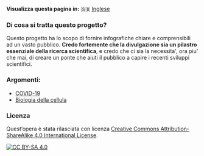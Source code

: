 **Visualizza questa pagina in:** 🇬🇧 [Inglese](../)

### Di cosa si tratta questo progetto?

Questo progetto ha lo scopo di fornire infografiche chiare e comprensibili ad un vasto pubblico. 
**Credo fortemente che la divulgazione sia un pilastro essenziale della ricerca scientifica**, e credo che ci sia la necessita', ora piu' che mai, di creare un ponte che aiuti il pubblico a capire i recenti sviluppi scientifici. 

### Argomenti:

- [COVID-19](../COVID-19/it/)
- [Biologia della cellula](../Cell_Biology/it/)

### Licenza

Quest’opera è stata rilasciata con licenza 
[Creative Commons Attribution-ShareAlike 4.0 International License][cc-by-sa].

[![CC BY-SA 4.0][cc-by-sa-image]][cc-by-sa]

[cc-by-sa]: http://creativecommons.org/licenses/by-sa/4.0/
[cc-by-sa-image]: https://licensebuttons.net/l/by-sa/4.0/88x31.png
[cc-by-sa-shield]: https://img.shields.io/badge/License-CC%20BY--SA%204.0-lightgrey.svg

